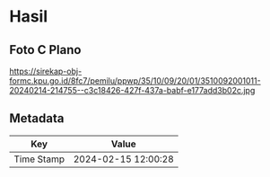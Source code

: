 # Hasil

## Foto C Plano

https://sirekap-obj-formc.kpu.go.id/8fc7/pemilu/ppwp/35/10/09/20/01/3510092001011-20240214-214755--c3c18426-427f-437a-babf-e177add3b02c.jpg


## Metadata

| Key        | Value               |
| ---------- | ------------------- |
| Time Stamp | 2024-02-15 12:00:28 |



